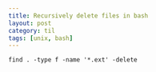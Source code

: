```yaml
---
title: Recursively delete files in bash
layout: post
category: til
tags: [unix, bash]
---
```


`find . -type f -name '*.ext' -delete`
